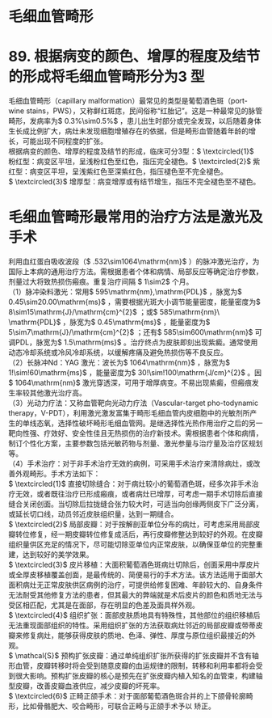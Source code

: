 # 毛细血管畸形  
# 89. 根据病变的颜色、增厚的程度及结节的形成将毛细血管畸形分为3 型  
毛细血管畸形（capillary malformation）最常见的类型是葡萄酒色斑（port-wine stains，PWS），又称鲜红斑痣，民间俗称“红胎记”。这是一种最常见的脉管畸形，发病率为$ 0.3\%\sim0.5\%$ ，患儿出生时部分或完全发现，以后随着身体生长成比例扩大，病灶未发现细胞增殖存在的依据，但是畸形血管随着年龄的增长，可能出现不同程度的扩张。  
根据病变的颜色、增厚的程度及结节的形成，临床可分3型：$ \textcircled{1}$    粉红型：病变区平坦，呈浅粉红色至红色，指压完全褪色。$ \textcircled{2}$    紫红型：病变区平坦，呈浅紫红色至深紫红色，指压褪色至不完全褪色。  
$ \textcircled{3}$    增厚型：病变增厚或有结节增生，指压不完全褪色至不褪色。  
#  毛细血管畸形最常用的治疗方法是激光及手术  
利用血红蛋白吸收波段（$ .532\sim1064\mathrm{nm}$    ）的脉冲激光治疗，为国际上本病的通用治疗方法。需根据患者个体和病情、局部反应等确定治疗参数，剂量过大将致热损伤瘢痕。重复治疗间隔 $ 1\sim2$  个月。  
（1）脉冲染料激光：常用$ 595\mathrm{nm}\,\mathrm{PDL}$    ，脉宽为$ 0.45\sim20.00\mathrm{ms}$    ，需要根据光斑大小调节能量密度，能量密度为$ 8\sim15\mathrm{J}/\mathrm{cm}^{2}$    ；或$ 585\mathrm{nm}\ \mathrm{PDL}$    ，脉宽为$ 0.45\mathrm{ms}$    ，能量密度为$ 5\sim7\mathrm{J}/\mathrm{cm}^{2}$    ；还有$ 585\sim600\mathrm{nm}$     可调PDL，脉宽为$ 1.5\mathrm{ms}$    。治疗终点为皮肤即刻出现紫癜。通常使用动态冷却系统或冷风冷却系统，以缓解疼痛及避免热损伤等不良反应。  
（2）长脉冲Nd：YAG 激光：波长为$ 1064\mathrm{nm}$    ，脉宽为$ 1\!\sim\!60\mathrm{ms}$    ，能量密度为$ 30\!\sim\!100\mathrm{J/cm}^{2}$    。因$ 1064\mathrm{nm}$     激光穿透深，可用于增厚病变。不易出现紫癜，但瘢痕发生率较其他激光治疗高。  
（3）光动力疗法：又称血管靶向光动力疗法（Vascular-target pho-todynamic therapy，V-PDT），利用激光激发富集于畸形毛细血管内皮细胞中的光敏剂所产生的单线态氧，选择性破坏畸形毛细血管网。是继选择性光热作用治疗之后的另一靶向性强、疗效好、安全性佳且无热损伤的治疗新技术。需根据患者个体和病情，制订个性化方案，主要参数包括光敏药物与剂量、激光参量与治疗量及治疗区规划等。  
（4）手术治疗：对于非手术治疗无效的病例，可采用手术治疗来清除病灶，或改善外观畸形。手术方法如下：  
$ \textcircled{1}$    直接切除缝合：对于病灶较小的葡萄酒色斑，经多次非手术治疗无效，或者既往治疗已形成瘢痕，或者病灶已增厚，可考虑一期手术切除后直接缝合关闭创面。当切除后拉拢缝合张力较大时，可适当向创缘两侧皮下广泛分离，或延长切口线，动员邻近皮肤组织量，达到一期缝合。  
$ \textcircled{2}$    局部皮瓣：对于按解剖亚单位分布的病灶，可考虑采用局部皮瓣转位修复，经一期皮瓣转位修复成活后，再行皮瓣修整达到较好的外观。在皮瓣组织量供区充足的情况下，尽可能切除亚单位内正常皮肤，以确保亚单位的完整重建，达到较好的美学效果。  
$ \textcircled{3}$    皮片移植：大面积葡萄酒色斑病灶切除后，创面采用中厚皮片或全厚皮移植覆盖创面，是最传统的、简便易行的手术方法。该方法适用于面部大面积病灶无正常皮肤供区病例的治疗，可提供给修复困难、年龄较大的、自身条件无法耐受其他修复方法的患者，但其最大的弊端就是术后皮片的颜色和质地无法与受区相匹配，尤其是在面部，存在明显的色差及面具样外观。  
$ \textcircled{4}$    组织扩张：面部皮肤质地具有特殊性，其他部位的组织移植后无法重现面部组织的特性。采用组织扩张的方法获取病灶邻近的局部皮瓣或带蒂皮瓣来修复病灶，能够获得皮肤的质地、色泽、弹性、厚度与原位组织最接近的外观。  
$ \mathcal{S}$    预构扩张皮瓣：通过单纯组织扩张所获得的扩张皮瓣并不含有轴形血管，皮瓣转移时将会受到随意皮瓣的血运规律的限制，转移和利用率都将会受到很大影响。预构扩张皮瓣的核心是预先在扩张皮瓣内植入知名的血管束，构建轴型皮瓣，改善皮瓣血液供应，减少皮瓣的坏死率。  
$ \textcircled{6}$    正畸正颌手术：对于面部葡萄酒色斑合并的上下颌骨轮廓畸形，比如骨骼肥大、咬合畸形，可联合正畸与正颌手术予以 矫正。  